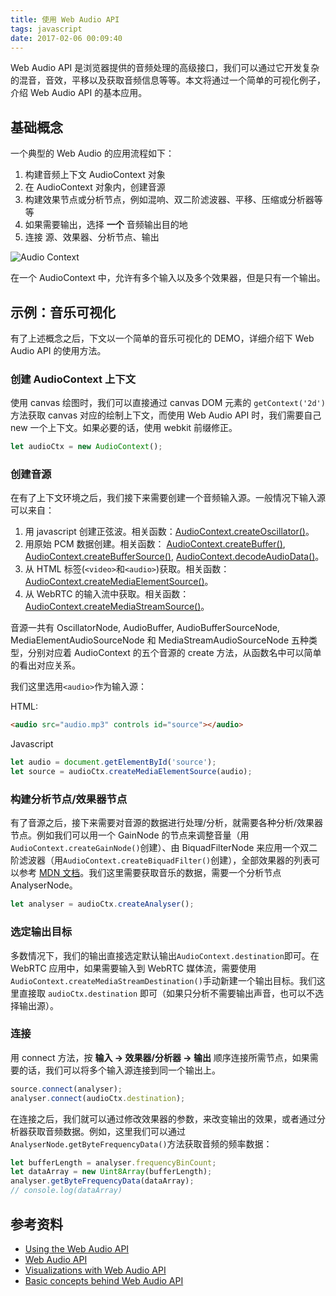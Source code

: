 ```yaml
---
title: 使用 Web Audio API
tags: javascript
date: 2017-02-06 00:09:40
---
```


Web Audio API 是浏览器提供的音频处理的高级接口，我们可以通过它开发复杂的混音，音效，平移以及获取音频信息等等。本文将通过一个简单的可视化例子，介绍 Web Audio API 的基本应用。
<!-- more -->

## 基础概念
一个典型的 Web Audio 的应用流程如下：

1. 构建音频上下文 AudioContext 对象
2. 在 AudioContext 对象内，创建音源
3. 构建效果节点或分析节点，例如混响、双二阶滤波器、平移、压缩或分析器等等
4. 如果需要输出，选择 **一个** 音频输出目的地
5. 连接 源、效果器、分析节点、输出

![Audio Context](http://ok880r6rs.bkt.clouddn.com/blog/web-audio/audio-context.png)

在一个 AudioContext 中，允许有多个输入以及多个效果器，但是只有一个输出。

## 示例：音乐可视化
有了上述概念之后，下文以一个简单的音乐可视化的 DEMO，详细介绍下 Web Audio API 的使用方法。

### 创建 AudioContext 上下文
使用 canvas 绘图时，我们可以直接通过 canvas DOM 元素的 `getContext('2d')` 方法获取 canvas 对应的绘制上下文，而使用 Web Audio API 时，我们需要自己 new 一个上下文。如果必要的话，使用 webkit 前缀修正。
```javascript
let audioCtx = new AudioContext();
```

### 创建音源
在有了上下文环境之后，我们接下来需要创建一个音频输入源。一般情况下输入源可以来自：
1. 用 javascript 创建正弦波。相关函数：[AudioContext.createOscillator()](https://developer.mozilla.org/en-US/docs/Web/API/AudioContext/createOscillator)。
2. 用原始 PCM 数据创建。相关函数： [AudioContext.createBuffer()](https://developer.mozilla.org/en-US/docs/Web/API/AudioContext/createBuffer), [AudioContext.createBufferSource()](https://developer.mozilla.org/en-US/docs/Web/API/AudioContext/createBufferSource), [AudioContext.decodeAudioData()](https://developer.mozilla.org/en-US/docs/Web/API/AudioContext/decodeAudioData)。
3. 从 HTML 标签(`<video>`和`<audio>`)获取。相关函数：[AudioContext.createMediaElementSource()](https://developer.mozilla.org/en-US/docs/Web/API/AudioContext/createMediaElementSource)。
4. 从 WebRTC 的输入流中获取。相关函数：[AudioContext.createMediaStreamSource()](https://developer.mozilla.org/en-US/docs/Web/API/AudioContext/createMediaStreamSource)。

音源一共有 OscillatorNode, AudioBuffer, AudioBufferSourceNode, MediaElementAudioSourceNode 和 MediaStreamAudioSourceNode 五种类型，分别对应着 AudioContext 的五个音源的 create 方法，从函数名中可以简单的看出对应关系。

我们这里选用`<audio>`作为输入源：

HTML:
```html
<audio src="audio.mp3" controls id="source"></audio>
```

Javascript
```javascript
let audio = document.getElementById('source');
let source = audioCtx.createMediaElementSource(audio);
```

### 构建分析节点/效果器节点
有了音源之后，接下来需要对音源的数据进行处理/分析，就需要各种分析/效果器节点。例如我们可以用一个 GainNode 的节点来调整音量（用`AudioContext.createGainNode()`创建）、由 BiquadFilterNode 来应用一个双二阶滤波器（用`AudioContext.createBiquadFilter()`创建），全部效果器的列表可以参考 [MDN 文档](https://developer.mozilla.org/en-US/docs/Web/API/Web_Audio_API#Defining_audio_effects_filters)。我们这里需要获取音乐的数据，需要一个分析节点 AnalyserNode。
```javascript
let analyser = audioCtx.createAnalyser();
```

### 选定输出目标
多数情况下，我们的输出直接选定默认输出`AudioContext.destination`即可。在 WebRTC 应用中，如果需要输入到 WebRTC 媒体流，需要使用`AudioContext.createMediaStreamDestination()`手动新建一个输出目标。我们这里直接取 `audioCtx.destination` 即可（如果只分析不需要输出声音，也可以不选择输出源）。

### 连接
用 connect 方法，按 **输入 -> 效果器/分析器 -> 输出** 顺序连接所需节点，如果需要的话，我们可以将多个输入源连接到同一个输出上。
```javascript
source.connect(analyser);
analyser.connect(audioCtx.destination);
```
在连接之后，我们就可以通过修改效果器的参数，来改变输出的效果，或者通过分析器获取音频数据。例如，这里我们可以通过`AnalyserNode.getByteFrequencyData()`方法获取音频的频率数据：
```javascript
let bufferLength = analyser.frequencyBinCount;
let dataArray = new Uint8Array(bufferLength);
analyser.getByteFrequencyData(dataArray);
// console.log(dataArray)
```

## 参考资料
- [Using the Web Audio API](https://developer.mozilla.org/en-US/docs/Web/API/Web_Audio_API/Using_Web_Audio_API)
- [Web Audio API](https://developer.mozilla.org/en-US/docs/Web/API/Web_Audio_API)
- [Visualizations with Web Audio API](https://developer.mozilla.org/en-US/docs/Web/API/Web_Audio_API/Visualizations_with_Web_Audio_API)
- [Basic concepts behind Web Audio API](https://developer.mozilla.org/zh-CN/docs/Web/API/Web_Audio_API/Basic_concepts_behind_Web_Audio_API)
